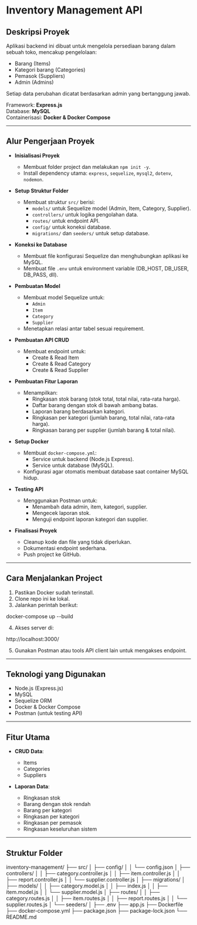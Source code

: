 # Inventory Management API

## Deskripsi Proyek

Aplikasi backend ini dibuat untuk mengelola persediaan barang dalam sebuah toko, mencakup pengelolaan:
- Barang (Items)
- Kategori barang (Categories)
- Pemasok (Suppliers)
- Admin (Admins)

Setiap data perubahan dicatat berdasarkan admin yang bertanggung jawab.

Framework: **Express.js**  
Database: **MySQL**  
Containerisasi: **Docker & Docker Compose**

---

## Alur Pengerjaan Proyek

- **Inisialisasi Proyek**
  - Membuat folder project dan melakukan `npm init -y`.
  - Install dependency utama: `express`, `sequelize`, `mysql2`, `dotenv`, `nodemon`.

- **Setup Struktur Folder**
  - Membuat struktur `src/` berisi:
    - `models/` untuk Sequelize model (Admin, Item, Category, Supplier).
    - `controllers/` untuk logika pengolahan data.
    - `routes/` untuk endpoint API.
    - `config/` untuk koneksi database.
    - `migrations/` dan `seeders/` untuk setup database.

- **Koneksi ke Database**
  - Membuat file konfigurasi Sequelize dan menghubungkan aplikasi ke MySQL.
  - Membuat file `.env` untuk environment variable (DB_HOST, DB_USER, DB_PASS, dll).

- **Pembuatan Model**
  - Membuat model Sequelize untuk:
    - `Admin`
    - `Item`
    - `Category`
    - `Supplier`
  - Menetapkan relasi antar tabel sesuai requirement.

- **Pembuatan API CRUD**
  - Membuat endpoint untuk:
    - Create & Read Item
    - Create & Read Category
    - Create & Read Supplier

- **Pembuatan Fitur Laporan**
  - Menampilkan:
    - Ringkasan stok barang (stok total, total nilai, rata-rata harga).
    - Daftar barang dengan stok di bawah ambang batas.
    - Laporan barang berdasarkan kategori.
    - Ringkasan per kategori (jumlah barang, total nilai, rata-rata harga).
    - Ringkasan barang per supplier (jumlah barang & total nilai).

- **Setup Docker**
  - Membuat `docker-compose.yml`:
    - Service untuk backend (Node.js Express).
    - Service untuk database (MySQL).
  - Konfigurasi agar otomatis membuat database saat container MySQL hidup.

- **Testing API**
  - Menggunakan Postman untuk:
    - Menambah data admin, item, kategori, supplier.
    - Mengecek laporan stok.
    - Menguji endpoint laporan kategori dan supplier.

- **Finalisasi Proyek**
  - Cleanup kode dan file yang tidak diperlukan.
  - Dokumentasi endpoint sederhana.
  - Push project ke GitHub.

---

## Cara Menjalankan Project

1. Pastikan Docker sudah terinstall.
2. Clone repo ini ke lokal.
3. Jalankan perintah berikut:


docker-compose up --build


4. Akses server di:


http://localhost:3000/


5. Gunakan Postman atau tools API client lain untuk mengakses endpoint.

---

## Teknologi yang Digunakan

- Node.js (Express.js)
- MySQL
- Sequelize ORM
- Docker & Docker Compose
- Postman (untuk testing API)

---

## Fitur Utama

- **CRUD Data**:
  - Items
  - Categories
  - Suppliers

- **Laporan Data**:
  - Ringkasan stok
  - Barang dengan stok rendah
  - Barang per kategori
  - Ringkasan per kategori
  - Ringkasan per pemasok
  - Ringkasan keseluruhan sistem

---

## Struktur Folder

inventory-management/
├── src/
│   ├── config/
│   │   └── config.json
│   ├── controllers/
│   │   ├── category.controller.js
│   │   ├── item.controller.js
│   │   ├── report.controller.js
│   │   └── supplier.controller.js
│   ├── migrations/
│   ├── models/
│   │   ├── category.model.js
│   │   ├── index.js
│   │   ├── item.model.js
│   │   └── supplier.model.js
│   ├── routes/
│   │   ├── category.routes.js
│   │   ├── item.routes.js
│   │   ├── report.routes.js
│   │   └── supplier.routes.js
│   └── seeders/
│
├── .env
├── app.js
├── Dockerfile
├── docker-compose.yml
├── package.json
├── package-lock.json
└── README.md
